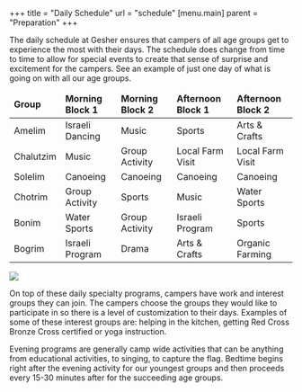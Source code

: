 +++
title = "Daily Schedule"
url = "schedule"
[menu.main]
parent = "Preparation"
+++

The daily schedule at Gesher ensures that campers of all age groups get to experience the most with their days. The schedule does change from time to time to allow for special events to create that sense of surprise and excitement for the campers. See an example of just one day of what is going on with all our age groups.

<div class="table-responsive">
  <table class="table table-striped">
    <thead>
      <tr>
        <td><b>Group</b></td>
        <td><b>Morning Block 1</b></td>
        <td><b>Morning Block 2</b></td>
        <td><b>Afternoon Block 1</b></td>
        <td><b>Afternoon Block 2</b></td>
      </tr>
    </thead>
    <tbody>
      <tr>
        <td data-type="Group">Amelim</td>
        <td data-type="Morning Block 1">Israeli Dancing</td>
        <td data-type="Morning Block 2">Music</td>
        <td data-type="Afternoon Block 1">Sports</td>
        <td data-type="Afternoon Block 2">Arts &amp; Crafts</td>
      </tr>
      <tr>
        <td data-type="Group">Chalutzim</td>
        <td data-type="Morning Block 1">Music</td>
        <td data-type="Morning Block 2">Group Activity</td>
        <td data-type="Afternoon Block 1">Local Farm Visit</td>
        <td data-type="Afternoon Block 2">Local Farm Visit</td>
      </tr>
      <tr>
        <td data-type="Group">Solelim</td>
        <td data-type="Morning Block 1">Canoeing</td>
        <td data-type="Morning Block 2">Canoeing</td>
        <td data-type="Afternoon Block 1">Canoeing</td>
        <td data-type="Afternoon Block 2">Canoeing</td>
      </tr>
      <tr>
        <td data-type="Group">Chotrim</td>
        <td data-type="Morning Block 1">Group Activity</td>
        <td data-type="Morning Block 2">Sports</td>
        <td data-type="Afternoon Block 1">Music</td>
        <td data-type="Afternoon Block 2">Water Sports</td>
      </tr>
      <tr>
        <td data-type="Group">Bonim</td>
        <td data-type="Morning Block 1">Water Sports</td>
        <td data-type="Morning Block 2">Group Activity</td>
        <td data-type="Afternoon Block 1">Israeli Program</td>
        <td data-type="Afternoon Block 2">Sports</td>
      </tr>
      <tr>
        <td data-type="Group">Bogrim</td>
        <td data-type="Morning Block 1">Israeli Program</td>
        <td data-type="Morning Block 2">Drama</td>
        <td data-type="Afternoon Block 1">Arts &amp; Crafts</td>
        <td data-type="Afternoon Block 2">Organic Farming</td>
      </tr>
    </tbody>
  </table>
</div>

<img class="float-left rounded mr-4 mb-4" src="IMG_3295-400x266.jpg">

On top of these daily specialty programs, campers have work and interest groups they can join. The campers choose the groups they would like to participate in so there is a level of customization to their days. Examples of some of these interest groups are: helping in the kitchen, getting Red Cross Bronze Cross certified or yoga instruction.

Evening programs are generally camp wide activities that can be anything from educational activities, to singing, to capture the flag. Bedtime begins right after the evening activity for our youngest groups and then proceeds every 15-30 minutes after for the succeeding age groups.